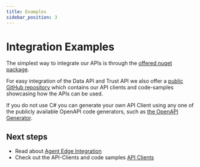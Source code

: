 ```yaml
---
title: Examples
sidebar_position: 3
---
```


# Integration Examples

The simplest way to integrate our APIs is through the [offered nuget package](https://www.nuget.org/packages/Tributech.Dsk.Api.Clients).

For easy integration of the Data API and Trust API we also offer a [public GitHub repository](https://github.com/tributech-solutions/tributech-dsk-api-clients) which contains our API clients and code-samples showcasing how the APIs can be used.

If you do not use C# you can generate your own API Client using any one of the publicly available OpenAPI code generators, such as <a href="https://github.com/OpenAPITools/openapi-generator" target="_blank">the OpenAPI Generator</a>.

## Next steps

- Read about [Agent Edge Integration](../agent/edge/integration.md)
- Check out the API-Clients and code samples [API Clients](https://github.com/tributech-solutions/tributech-dsk-api-clients)
